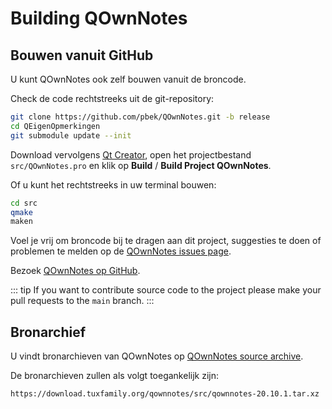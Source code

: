 # Building QOwnNotes

## Bouwen vanuit GitHub

U kunt QOwnNotes ook zelf bouwen vanuit de broncode.

Check de code rechtstreeks uit de git-repository:

```bash
git clone https://github.com/pbek/QOwnNotes.git -b release
cd QEigenOpmerkingen
git submodule update --init
```

Download vervolgens [Qt Creator](https://www.qt.io/download-open-source), open het projectbestand `src/QOwnNotes.pro` en klik op **Build** / **Build Project QOwnNotes**.

Of u kunt het rechtstreeks in uw terminal bouwen:

```bash
cd src
qmake
maken
```

Voel je vrij om broncode bij te dragen aan dit project, suggesties te doen of problemen te melden op de [QOwnNotes issues page](https://github.com/pbek/QOwnNotes/issues).

Bezoek [QOwnNotes op GitHub](https://github.com/pbek/QOwnNotes).

::: tip
If you want to contribute source code to the project please make your pull requests to the  `main` branch.
:::

## Bronarchief

U vindt bronarchieven van QOwnNotes op [QOwnNotes source archive](https://download.tuxfamily.org/qownnotes/src/).

De bronarchieven zullen als volgt toegankelijk zijn:

`https://download.tuxfamily.org/qownnotes/src/qownnotes-20.10.1.tar.xz`
